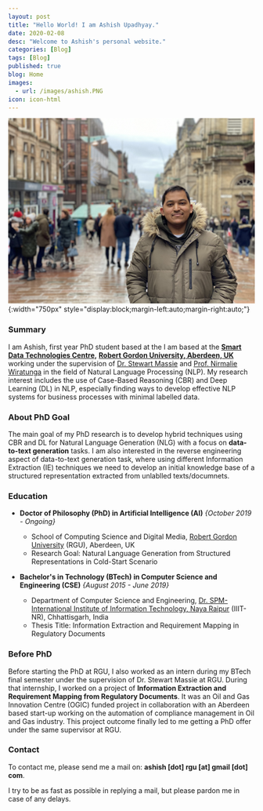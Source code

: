 ```yaml
---
layout: post
title: "Hello World! I am Ashish Upadhyay."
date: 2020-02-08
desc: "Welcome to Ashish's personal website."
categories: [Blog]
tags: [Blog]
published: true
blog: Home
images:
  - url: /images/ashish.PNG
icon: icon-html
---
```


<!-- ## Summary -->

![Figure 1: My Image](/images/ashish.PNG){:width="750px" style="display:block;margin-left:auto;margin-right:auto;"} <!-- .element height="50%" width="50%" -->

### Summary 
I am Ashish, first year PhD student based at the I am based at the <a href="http://www.comp.rgu.ac.uk/">**Smart Data Technologies Centre,**</a> <a href="https://www.rgu.ac.uk/">**Robert Gordon University, Aberdeen, UK**</a> working under the supervision of <a href="https://www3.rgu.ac.uk/dmstaff/massie-stewart">Dr. Stewart Massie</a> and <a href="https://www3.rgu.ac.uk/dmstaff/wiratunga-nirmalie">Prof. Nirmalie Wiratunga</a> in the field of Natural Language Processing (NLP). My research interest includes the use of Case-Based Reasoning (CBR) and Deep Learning (DL) in NLP, especially finding ways to develop effective NLP systems for business processes with minimal labelled data. 

### About PhD Goal
The main goal of my PhD research is to develop hybrid techniques using CBR and DL for Natural Language Generation (NLG) with a focus on **data-to-text generation** tasks. I am also interested in the reverse engineering aspect of data-to-text generation task, where using different Information Extraction (IE) techniques we need to develop an initial knowledge base of a structured representation extracted from unlablled texts/documnets.

### Education
* **Doctor of Philosophy (PhD) in Artificial Intelligence (AI)** _{October 2019 - Ongoing}_
	- School of Computing Science and Digital Media, <a href="https://www.rgu.ac.uk/">Robert Gordon University</a> (RGU), Aberdeen, UK
	- Research Goal: Natural Language Generation from Structured Representations in Cold-Start Scenario

* **Bachelor's in Technology (BTech) in Computer Science and Engineering (CSE)** _{August 2015 - June 2019}_
	- Department of Computer Science and Engineering, <a href="https://www.iiitnr.ac.in/">Dr. SPM-International Institute of Information Technology, Naya Raipur</a> (IIIT-NR), Chhattisgarh, India
	- Thesis Title: Information Extraction and Requirement Mapping in Regulatory Documents 


### Before PhD
<!-- I completed my Bachelor's in Technology (BTech) majoring in Computer Science and Engineering (CSE) in June 2019 from <a href="https://www.iiitnr.ac.in/">Dr. SPM-International Institute of Information Technology, Naya Raipur</a> (IIIT-NR), Chhattisgarh, India.  -->

Before starting the PhD at RGU, I also worked as an intern during my BTech final semester under the supervision of Dr. Stewart Massie at RGU. During that internship, I worked on a project of **Information Extraction and Requirement Mapping from Regulatory Documents**. It was an Oil and Gas Innovation Centre (OGIC) funded project in collaboration with an Aberdeen based start-up working on the automation of compliance management in Oil and Gas industry. This project outcome finally led to me getting a PhD offer under the same supervisor at RGU.


### Contact

To contact me, please send me a mail on: **ashish [dot] rgu [at] gmail [dot] com**.

I try to be as fast as possible in replying a mail, but please pardon me in case of any delays.
